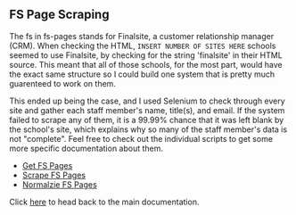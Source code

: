 ## FS Page Scraping

The fs in fs-pages stands for Finalsite, a customer relationship manager (CRM). When checking the HTML, `INSERT NUMBER OF SITES HERE` schools seemed to use Finalsite, by checking for the string 'finalsite' in their HTML source. This meant that all of those schools, for the most part, would have the exact same structure so I could build one system that is pretty much guarenteed to work on them.

This ended up being the case, and I used Selenium to check through every site and gather each staff member's name, title(s), and email. If the system failed to scrape any of them, it is a 99.99% chance that it was left blank by the school's site, which explains why so many of the staff member's data is not "complete". Feel free to check out the individual scripts to get some more specific documentation about them.

- [Get FS Pages](./scripts/get_fs_pages.py)
- [Scrape FS Pages](./scripts/scrape_fs_pages.py)
- [Normalzie FS Pages](./scripts/normalize_fs_data.py)

Click [here](../README.md) to head back to the main documentation.
